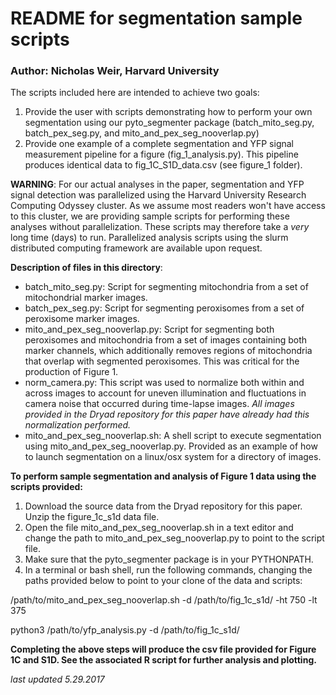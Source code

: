 # README for segmentation sample scripts
### Author: Nicholas Weir, Harvard University


The scripts included here are intended to achieve two goals:
1. Provide the user with scripts demonstrating how to perform your own segmentation using our pyto_segmenter package (batch_mito_seg.py, batch_pex_seg.py, and mito_and_pex_seg_nooverlap.py)
2. Provide one example of a complete segmentation and YFP signal measurement pipeline for a figure (fig_1_analysis.py). This pipeline produces identical data to fig_1C_S1D_data.csv (see figure_1 folder).

__WARNING__: For our actual analyses in the paper, segmentation and YFP signal detection was parallelized using the Harvard University Research Computing Odyssey cluster. As we assume most readers won't have access to this cluster, we are providing sample scripts for performing these analyses without parallelization. These scripts may therefore take a _very_ long time (days) to run. Parallelized analysis scripts using the slurm distributed computing framework are available upon request.

__Description of files in this directory__:
- batch_mito_seg.py: Script for segmenting mitochondria from a set of mitochondrial marker images.
- batch_pex_seg.py: Script for segmenting peroxisomes from a set of peroxisome marker images.
- mito_and_pex_seg_nooverlap.py: Script for segmenting both peroxisomes and mitochondria from a set of images containing both marker channels, which additionally removes regions of mitochondria that overlap with segmented peroxisomes. This was critical for the production of Figure 1.
- norm_camera.py: This script was used to normalize both within and across images to account for uneven illumination and fluctuations in camera noise that occurred during time-lapse images. _All images provided in the Dryad repository for this paper have already had this normalization performed._
- mito_and_pex_seg_nooverlap.sh: A shell script to execute segmentation using mito_and_pex_seg_nooverlap.py. Provided as an example of how to launch segmentation on a linux/osx system for a directory of images.

__To perform sample segmentation and analysis of Figure 1 data using the scripts provided:__

1. Download the source data from the Dryad repository for this paper. Unzip the figure_1c_s1d data file.
2. Open the file mito_and_pex_seg_nooverlap.sh in a text editor and change the path to mito_and_pex_seg_nooverlap.py to point to the script file.
3. Make sure that the pyto_segmenter package is in your PYTHONPATH.
4. In a terminal or bash shell, run the following commands, changing the paths provided below to point to your clone of the data and scripts:

/path/to/mito_and_pex_seg_nooverlap.sh -d /path/to/fig_1c_s1d/ -ht 750 -lt 375

python3 /path/to/yfp_analysis.py -d /path/to/fig_1c_s1d/

__Completing the above steps will produce the csv file provided for Figure 1C and S1D. See the associated R script for further analysis and plotting.__

_last updated 5.29.2017_
